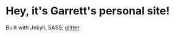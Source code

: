 Hey, it's Garrett's personal site!
=============

Built with Jekyll, SASS, [glitter](http://i.imgur.com/KbTpNBA.gif)
